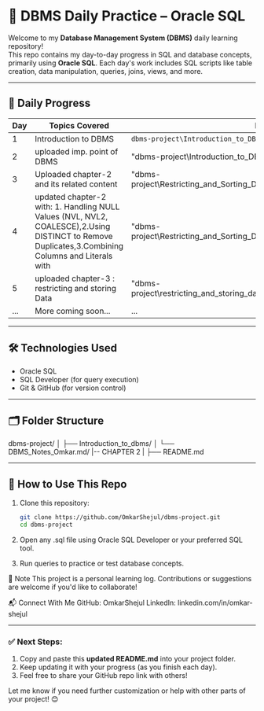 # 💾 DBMS Daily Practice – Oracle SQL

Welcome to my **Database Management System (DBMS)** daily learning repository!  
This repo contains my day-to-day progress in SQL and database concepts, primarily using **Oracle SQL**. Each day's work includes SQL scripts like table creation, data manipulation, queries, joins, views, and more.

---

## 📅 Daily Progress

| Day | Topics Covered         | Files                                  |
|-----|------------------------|----------------------------------------|
| 1   |Introduction to DBMS    | `dbms-project\Introduction_to_DBMS`      
| 2   |uploaded imp. point of DBMS| "dbms-project\Introduction_to_DBMS\DBMS_Notes_Omkar.md'|
| 3   |Uploaded chapter-2 and its related content| "dbms-project\Restricting_and_Sorting_Data\Restricting_and_Sorting_Data.md"|
| 4   |updated chapter-2 with: 1. Handling NULL Values (NVL, NVL2, COALESCE),2.Using DISTINCT to Remove Duplicates,3.Combining Columns and Literals with | "dbms-project\Restricting_and_Sorting_Data\Restricting_and_Sorting_Data.md"|
| 5 | uploaded chapter-3 : restricting and storing Data| "dbms-project\restricting_and_storing_data\Restricting_and_Sorting_Data.md"|
| ... | More coming soon...    | ...                                    |

---

## 🛠️ Technologies Used

- Oracle SQL
- SQL Developer (for query execution)
- Git & GitHub (for version control)

---

## 🗂️ Folder Structure
dbms-project/
│
├── Introduction_to_dbms/
│   └── DBMS_Notes_Omkar.md/
|-- CHAPTER 2
|
├── README.md


---

## 🚀 How to Use This Repo

1. Clone this repository:
   ```bash
   git clone https://github.com/OmkarShejul/dbms-project.git
   cd dbms-project
2. Open any .sql file using Oracle SQL Developer or your preferred SQL tool.

3. Run queries to practice or test database concepts.

📌 Note
This project is a personal learning log.
Contributions or suggestions are welcome if you'd like to collaborate!

📬 Connect With Me
GitHub: OmkarShejul
LinkedIn: linkedin.com/in/omkar-shejul


---

### ✅ Next Steps:
1. Copy and paste this **updated README.md** into your project folder.
2. Keep updating it with your progress (as you finish each day).
3. Feel free to share your GitHub repo link with others!

Let me know if you need further customization or help with other parts of your project! 😊
